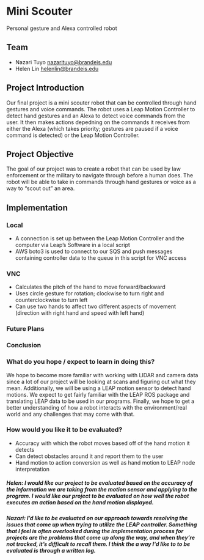 # Mini Scouter
Personal gesture and Alexa controlled robot

## Team
- Nazari Tuyo nazarituyo@brandeis.edu
- Helen Lin helenlin@brandeis.edu

## Project Introduction
Our final project is a mini scouter robot that can be controlled through hand gestures and voice commands. The robot uses a Leap Motion Controller to detect hand gestures and an Alexa to detect voice commands from the user. It then makes actions depedning on the commands it receives from either the Alexa (which takes priority; gestures are paused if a voice command is detected) or the Leap Motion Controller.

## Project Objective
The goal of our project was to create a robot that can be used by law enforcement or the military to navigate through before a human does. The robot will be able to take in commands through hand gestures or voice as a way to “scout out” an area.

## Implementation
### Local
- A connection is set up between the Leap Motion Controller and the computer via Leap’s Software in a local script
- AWS boto3 is used to connect to our SQS and push messages containing controller data to the queue in this script for VNC access

### VNC
- Calculates the pitch of the hand to move forward/backward
- Uses circle gesture for rotation; clockwise to turn right and counterclockwise to turn left
- Can use two hands to affect two different aspects of movement (direction with right hand and speed with left hand)

### Future Plans

### Conclusion

### What do you hope / expect to learn in doing this?

We hope to become more familiar with working with LIDAR and camera data since a lot of our project will be looking at scans and figuring out what they mean. Additionally, we will be using a LEAP motion sensor to detect hand motions. We expect to get fairly familiar with the LEAP ROS package and translating LEAP data to be used in our programs. Finally, we hope to get a better understanding of how a robot interacts with the environment/real world and any challenges that may come with that. 


### How would you like it to be evaluated?
- Accuracy with which the robot moves based off of the hand motion it detects
- Can detect obstacles around it and report them to the user
- Hand motion to action conversion as well as hand motion to LEAP node interpretation

##### Helen: I would like our project to be evaluated based on the accuracy of the information we are taking from the motion sensor and applying to the program. I would like our project to be evaluated on how well the robot executes an action based on the hand motion displayed. 

##### Nazari: I’d like to be evaluated on our approach towards resolving the issues that come up when trying to utilize the LEAP controller. Something that I feel is often overlooked during the implementation process for projects are the problems that come up along the way, and when they’re not tracked, it’s difficult to recall them. I think the a way I'd like to to be evaluated is through a written log.
